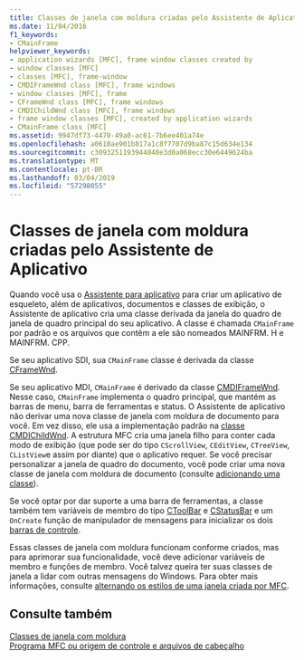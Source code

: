 ```yaml
---
title: Classes de janela com moldura criadas pelo Assistente de Aplicativo
ms.date: 11/04/2016
f1_keywords:
- CMainFrame
helpviewer_keywords:
- application wizards [MFC], frame window classes created by
- window classes [MFC]
- classes [MFC], frame-window
- CMDIFrameWnd class [MFC], frame windows
- window classes [MFC], frame
- CFrameWnd class [MFC], frame windows
- CMDIChildWnd class [MFC], frame windows
- frame window classes [MFC], created by application wizards
- CMainFrame class [MFC]
ms.assetid: 9947df73-4470-49a0-ac61-7b6ee401a74e
ms.openlocfilehash: a0610ae901b817a1c8f7707d9ba87c15d634e134
ms.sourcegitcommit: c3093251193944840e3d0a068ecc30e6449624ba
ms.translationtype: MT
ms.contentlocale: pt-BR
ms.lasthandoff: 03/04/2019
ms.locfileid: "57298055"
---
```

# <a name="frame-window-classes-created-by-the-application-wizard"></a>Classes de janela com moldura criadas pelo Assistente de Aplicativo

Quando você usa o [Assistente para aplicativo](../ide/creating-desktop-projects-by-using-application-wizards.md) para criar um aplicativo de esqueleto, além de aplicativos, documentos e classes de exibição, o Assistente de aplicativo cria uma classe derivada da janela do quadro de janela de quadro principal do seu aplicativo. A classe é chamada `CMainFrame` por padrão e os arquivos que contêm a ele são nomeados MAINFRM. H e MAINFRM. CPP.

Se seu aplicativo SDI, sua `CMainFrame` classe é derivada da classe [CFrameWnd](../mfc/reference/cframewnd-class.md).

Se seu aplicativo MDI, `CMainFrame` é derivado da classe [CMDIFrameWnd](../mfc/reference/cmdiframewnd-class.md). Nesse caso, `CMainFrame` implementa o quadro principal, que mantém as barras de menu, barra de ferramentas e status. O Assistente de aplicativo não derivar uma nova classe de janela com moldura de documento para você. Em vez disso, ele usa a implementação padrão na [classe CMDIChildWnd](../mfc/reference/cmdichildwnd-class.md). A estrutura MFC cria uma janela filho para conter cada modo de exibição (que pode ser do tipo `CScrollView`, `CEditView`, `CTreeView`, `CListView`e assim por diante) que o aplicativo requer. Se você precisar personalizar a janela de quadro do documento, você pode criar uma nova classe de janela com moldura de documento (consulte [adicionando uma classe](../ide/adding-a-class-visual-cpp.md)).

Se você optar por dar suporte a uma barra de ferramentas, a classe também tem variáveis de membro do tipo [CToolBar](../mfc/reference/ctoolbar-class.md) e [CStatusBar](../mfc/reference/cstatusbar-class.md) e um `OnCreate` função de manipulador de mensagens para inicializar os dois [ barras de controle](../mfc/control-bars.md).

Essas classes de janela com moldura funcionam conforme criados, mas para aprimorar sua funcionalidade, você deve adicionar variáveis de membro e funções de membro. Você talvez queira ter suas classes de janela a lidar com outras mensagens do Windows. Para obter mais informações, consulte [alternando os estilos de uma janela criada por MFC](../mfc/changing-the-styles-of-a-window-created-by-mfc.md).

## <a name="see-also"></a>Consulte também

[Classes de janela com moldura](../mfc/frame-window-classes.md)<br/>
[Programa MFC ou origem de controle e arquivos de cabeçalho](../ide/mfc-program-or-control-source-and-header-files.md)
